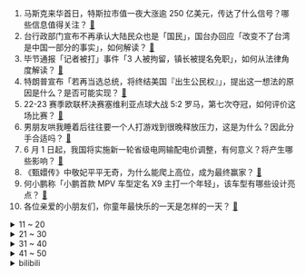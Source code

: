 1. 马斯克来华首日，特斯拉市值一夜大涨逾 250 亿美元，传达了什么信号？哪些信息值得关注？ [:link:](https://www.zhihu.com/question/604022867)
2. 台行政部门宣布不再承认大陆民众也是「国民」，国台办回应「改变不了台湾是中国一部分的事实」，如何解读？ [:link:](https://www.zhihu.com/question/604009085)
3. 毕节通报「记者被打」事件「3 人被拘留，镇长被提名免职」，如何从法律角度解读？ [:link:](https://www.zhihu.com/question/604167791)
4. 特朗普宣布「若再当选总统，将终结美国『出生公民权』」，提出这一想法的原因是什么？是否可能实现？ [:link:](https://www.zhihu.com/question/604042043)
5. 22-23 赛季欧联杯决赛塞维利亚点球大战 5:2 罗马，第七次夺冠，如何评价这场比赛？ [:link:](https://www.zhihu.com/question/604149136)
6. 男朋友哄我睡着后往往要一个人打游戏到很晚释放压力，这是为什么？因此分手合适吗？ [:link:](https://www.zhihu.com/question/597228825)
7. 6 月 1 日起，我国将实施新一轮省级电网输配电价调整，有何意义？将产生哪些影响？ [:link:](https://www.zhihu.com/question/604119389)
8. 《甄嬛传》中敬妃平平无奇，为什么能爬上高位，成为最终赢家？ [:link:](https://www.zhihu.com/question/587043996)
9. 何小鹏称「小鹏首款 MPV 车型定名 X9 主打一个年轻」，该车型有哪些设计亮点？ [:link:](https://www.zhihu.com/question/603588538)
10. 各位亲爱的小朋友们，你童年最快乐的一天是怎样的一天？ [:link:](https://www.zhihu.com/question/603835706)
<details>
<summary>11 ~ 20</summary>

11. 实验室烧杯能代替生活用品吗？ [:link:](https://www.zhihu.com/question/603126220)
12. 我们努力的意义是什么? [:link:](https://www.zhihu.com/question/594628476)
13. 空调一级能效和三级能效开10小时，能差多少电费？ [:link:](https://www.zhihu.com/question/329341284)
14. 为什么垫脚在篮球比赛中很恶劣，却从来不在足球比赛中被报道？ [:link:](https://www.zhihu.com/question/603831118)
15. 你为哪一款游戏流过泪？ [:link:](https://www.zhihu.com/question/603778072)
16. 孙悟空为什么不把七十二变教给自己的猴子猴孙？ [:link:](https://www.zhihu.com/question/603305444)
17. 曝利雅得新月再次提高对梅西报价，合同已加码至 2 年 14 亿欧元，你认为梅西会选择去沙特吗？ [:link:](https://www.zhihu.com/question/603998625)
18. 理性本身有何局限性？为什么？ [:link:](https://www.zhihu.com/question/266768424)
19. 大额存单「突现」高利率，多地中小银行推出 4.05% 利率大额存单，如何评价中小银行此举？ [:link:](https://www.zhihu.com/question/604069185)
20. 中国象棋记谱的一大弊端为什么不能改？ [:link:](https://www.zhihu.com/question/603749061)
</details>
<details>
<summary>21 ~ 30</summary>

21. 外交部回应「中印相互驱逐记者」，称「印方无理打压，中方不得不反制」，如何评价印方这一系列举措？ [:link:](https://www.zhihu.com/question/604040117)
22. 如果孩子的智商是足够的，家里的经济实力也是够的，怎么系统的培养，孩子将来可以考上清华？ [:link:](https://www.zhihu.com/question/603609989)
23. 为什么中国很多火车站的设计都是二楼候车，一楼站台，地下层出站？ [:link:](https://www.zhihu.com/question/21422520)
24. 长城汽车品牌公关总经理果铁夫离职，他离职后将给公司发展带来哪些影响？ [:link:](https://www.zhihu.com/question/603994079)
25. 2023 年 618，iPhone 14 还能降到什么水平，现在买还是再等会？ [:link:](https://www.zhihu.com/question/597315213)
26. 牧羊犬是怎么牧羊的？ [:link:](https://www.zhihu.com/question/343518952)
27. 「对小学生来说很幼稚，对成年人来说刚刚好」，现在的成年人怎么「长不大」了？ [:link:](https://www.zhihu.com/question/603589374)
28. 为什么说郭靖是实战达人？ [:link:](https://www.zhihu.com/question/600291129)
29. 《甄嬛传》中皇后向来心狠手辣，为什么却容忍齐妃生下了三阿哥？ [:link:](https://www.zhihu.com/question/574526669)
30. 被公司开除是怎样一种体验？ [:link:](https://www.zhihu.com/question/44336628)
</details>
<details>
<summary>31 ~ 40</summary>

31. 《塞尔达传说：王国之泪》如果出 DLC，可能会有什么内容？ [:link:](https://www.zhihu.com/question/602676103)
32. 三十岁，职场中做鸡头还是凤尾？ [:link:](https://www.zhihu.com/question/601434654)
33. 哈兰德当选英超赛季最佳球员，35 场 36 球 8 助攻，如何评价他的表现？ [:link:](https://www.zhihu.com/question/603367998)
34. 为什么皇马会把胖虎卖掉，而留下年龄更大的魔笛跟克罗斯？ [:link:](https://www.zhihu.com/question/603477021)
35. 笔记本性能越来越强，距离台式机淘汰还有多少年？ [:link:](https://www.zhihu.com/question/602382793)
36. 如何看待《云襄传》的「奇」与「谋」？ [:link:](https://www.zhihu.com/question/600575537)
37. 10万左右，新能源车和燃油车，哪种用车成本更低？ [:link:](https://www.zhihu.com/question/596415711)
38. 为什么猫咪好奇心那么强什么都想碰一碰？它们是不是故意的？ [:link:](https://www.zhihu.com/question/602877225)
39. 突然暴富是种什么体验？ [:link:](https://www.zhihu.com/question/339368243)
40. 不提雨，怎么描写雨很大? [:link:](https://www.zhihu.com/question/603625874)
</details>
<details>
<summary>41 ~ 50</summary>

41. AI 诈骗频发，普通人应该如何识别？ [:link:](https://www.zhihu.com/question/603871361)
42. 为什么说大模型训练很难？ [:link:](https://www.zhihu.com/question/498271491)
43. 星际战争时代的陆军应该是什么样子的？ [:link:](https://www.zhihu.com/question/502635090)
44. 新发布的 OPPO Reno10 Pro+ 会成为 4K 以内旗舰机的人像天花板吗？ [:link:](https://www.zhihu.com/question/603893667)
45. 莫斯科遭大规模无人机袭击，目前局势如何？如何看待无人机在现代战争中的作用？ [:link:](https://www.zhihu.com/question/604170757)
46. 有什么历史常识因新的出土文物而被推翻？ [:link:](https://www.zhihu.com/question/28526451)
47. 含有“风”的诗句有哪些？ [:link:](https://www.zhihu.com/question/597685676)
48. 6 月 1 日起 21 个省份试点婚姻登记跨省通办，给结婚居民带来哪些便利？ [:link:](https://www.zhihu.com/question/603292883)
49. 广州提出支持房企与金融机构自主协商存量融资展期，利用资本市场并购重组和开展股权融资，哪些信息值得关注？ [:link:](https://www.zhihu.com/question/604118435)
50. 报道称英伟达 CEO 黄仁勋拟本月赴华，会见腾讯、字节跳动等企业高管，哪些信息值得关注？ [:link:](https://www.zhihu.com/question/604175403)
</details><details>
<summary>bilibili</summary>

</details>
